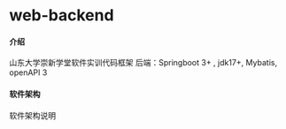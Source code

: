 # web-backend

#### 介绍
山东大学崇新学堂软件实训代码框架
后端：Springboot 3+ , jdk17+, Mybatis, openAPI 3

#### 软件架构
软件架构说明
